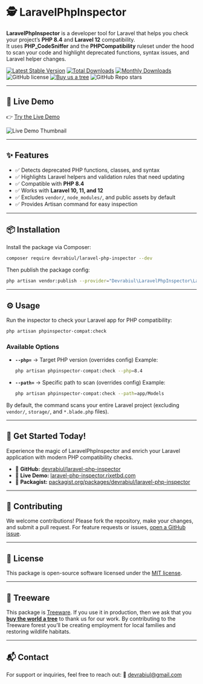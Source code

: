 # 🕵️ LaravelPhpInspector

**LaravelPhpInspector** is a developer tool for Laravel that helps you check your project’s **PHP 8.4** and **Laravel 12** compatibility.  
It uses **PHP_CodeSniffer** and the **PHPCompatibility** ruleset under the hood to scan your code and highlight deprecated functions, syntax issues, and Laravel helper changes.

[![Latest Stable Version](https://poser.pugx.org/devrabiul/laravel-php-inspector/v/stable)](https://packagist.org/packages/devrabiul/laravel-php-inspector)
[![Total Downloads](https://poser.pugx.org/devrabiul/laravel-php-inspector/downloads)](https://packagist.org/packages/devrabiul/laravel-php-inspector)
[![Monthly Downloads](https://poser.pugx.org/devrabiul/laravel-php-inspector/d/monthly)](https://packagist.org/packages/devrabiul/laravel-php-inspector)
![GitHub license](https://img.shields.io/github/license/devrabiul/laravel-php-inspector)
[![Buy us a tree](https://img.shields.io/badge/Treeware-%F0%9F%8C%B3-lightgreen)](https://plant.treeware.earth/devrabiul/laravel-php-inspector)
![GitHub Repo stars](https://img.shields.io/github/stars/devrabiul/laravel-php-inspector?style=social)

---

## 🚀 Live Demo

👉 [Try the Live Demo](https://packages.rixetbd.com/devrabiul/laravel-php-inspector)

![Live Demo Thumbnail](https://packages.rixetbd.com/storage/app/public/package/devrabiul/laravel-php-inspector.webp)

---

## ✨ Features

- ✅ Detects deprecated PHP functions, classes, and syntax
- ✅ Highlights Laravel helpers and validation rules that need updating
- ✅ Compatible with **PHP 8.4**
- ✅ Works with **Laravel 10, 11, and 12**
- ✅ Excludes `vendor/`, `node_modules/`, and public assets by default
- ✅ Provides Artisan command for easy inspection

---

## 📦 Installation

Install the package via Composer:

```bash
composer require devrabiul/laravel-php-inspector --dev
````

Then publish the package config:

```bash
php artisan vendor:publish --provider="Devrabiul\LaravelPhpInspector\LaravelPhpInspectorServiceProvider"
```

---

## ⚙️ Usage

Run the inspector to check your Laravel app for PHP compatibility:

```bash
php artisan phpinspector-compat:check
```

### Available Options

* **`--php=`** → Target PHP version (overrides config)
  Example:

  ```bash
  php artisan phpinspector-compat:check --php=8.4
  ```

* **`--path=`** → Specific path to scan (overrides config)
  Example:

  ```bash
  php artisan phpinspector-compat:check --path=app/Models
  ```

By default, the command scans your entire Laravel project (excluding `vendor/`, `storage/`, and `*.blade.php` files).

---

## 🎯 Get Started Today!

Experience the magic of LaravelPhpInspector and enrich your Laravel application with modern PHP compatibility checks.

* 🔗 **GitHub:** [devrabiul/laravel-php-inspector](https://github.com/devrabiul/laravel-php-inspector)
* 🔗 **Live Demo:** [laravel-php-inspector.rixetbd.com](https://laravel-php-inspector.rixetbd.com)
* 🔗 **Packagist:** [packagist.org/packages/devrabiul/laravel-php-inspector](https://packagist.org/packages/devrabiul/laravel-php-inspector)

---

## 🤝 Contributing

We welcome contributions!
Please fork the repository, make your changes, and submit a pull request.
For feature requests or issues, [open a GitHub issue](https://github.com/devrabiul/laravel-php-inspector/issues).

---

## 📄 License

This package is open-source software licensed under the [MIT license](LICENSE).

---

## 🌱 Treeware

This package is [Treeware](https://treeware.earth). If you use it in production, then we ask that you [**buy the world a tree**](https://plant.treeware.earth/devrabiul/laravel-php-inspector) to thank us for our work. By contributing to the Treeware forest you’ll be creating employment for local families and restoring wildlife habitats.

---

## 📬 Contact

For support or inquiries, feel free to reach out:
📧 [devrabiul@gmail.com](mailto:devrabiul@gmail.com)
